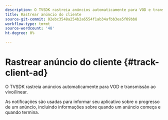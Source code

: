 ```yaml
---
description: O TVSDK rastreia anúncios automaticamente para VOD e transmissão ao vivo/linear.
title: Rastrear anúncio do cliente
source-git-commit: 02ebc3548a254b2a6554f1ab34afbb3ea5f09bb8
workflow-type: tm+mt
source-wordcount: '48'
ht-degree: 0%

---
```


# Rastrear anúncio do cliente {#track-client-ad}

O TVSDK rastreia anúncios automaticamente para VOD e transmissão ao vivo/linear.

As notificações são usadas para informar seu aplicativo sobre o progresso de um anúncio, incluindo informações sobre quando um anúncio começa e quando termina.
